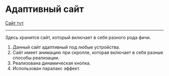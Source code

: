 ﻿# Адаптивный сайт
[Сайт тут](https://maksgd.github.io/Site_1/)
***
Здесь хранится сайт, который включает в себя разного рода фичи. 
1. Данный сайт адаптивный под любые устройства.
2. Сайт имеет анимацию при скролле, которая включает в себя разные способы реализации.
3. Реализована динамическая кнопка. 
4. Использован паралакс эффект. 

